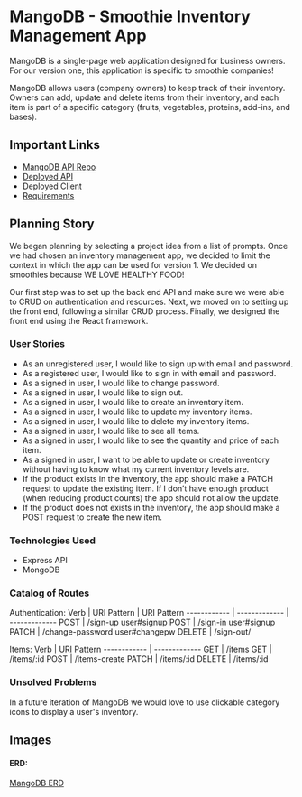 # MangoDB - Smoothie Inventory Management App

MangoDB is a single-page web application designed for business owners. For our version one, this application is specific to smoothie companies!

MangoDB allows users (company owners) to keep track of their inventory. Owners can add, update and delete items from their inventory, and each item is part of a specific category (fruits, vegetables, proteins, add-ins, and bases).


## Important Links

- [MangoDB API Repo](https://github.com/LadiesLoveCleanCode/MangoDB-api)
- [Deployed API](https://ladieslovecleancode.github.io/MangoDB-api)
- [Deployed Client](https://ladieslovecleancode.github.io/MangoDB-client)
- [Requirements](https://docs.google.com/document/d/1Ij44LMFBSAIjLPmFbrsG6fHpdGJdOW7Wzk2TF2QFczc/edit?usp=sharing)


## Planning Story

We began planning by selecting a project idea from a list of prompts. Once we had chosen an inventory management app, we decided to limit the context in which the app can be used for version 1. We decided on smoothies because WE LOVE HEALTHY FOOD!

Our first step was to set up the back end API and make sure we were able to CRUD on authentication and resources. Next, we moved on to setting up the front end, following a similar CRUD process. Finally, we designed the front end using the React framework.


### User Stories

- As an unregistered user, I would like to sign up with email and password.
- As a registered user, I would like to sign in with email and password.
- As a signed in user, I would like to change password.
- As a signed in user, I would like to sign out.
- As a signed in user, I would like to create an inventory item.
- As a signed in user, I would like to update my inventory items.
- As a signed in user, I would like to delete my inventory items.
- As a signed in user, I would like to see all items.
- As a signed in user, I would like to see the quantity and price of each item.
- As a signed in user, I want to be able to update or create inventory without having to know what my current inventory levels are.
- If the product exists in the inventory, the app should make a PATCH request to update the existing item. If I don’t have enough product (when reducing product counts) the app should not allow the update.
- If the product does not exists in the inventory, the app should make a POST request to create the new item.


### Technologies Used

- Express API
- MongoDB


### Catalog of Routes

Authentication:
Verb         |	URI Pattern  | URI Pattern
------------ | ------------- | -------------
POST | /sign-up user#signup
POST | /sign-in user#signup
PATCH | /change-password user#changepw
DELETE | /sign-out/


Items:
Verb         |	URI Pattern
------------ | -------------
GET | /items
GET | /items/:id
POST | /items-create
PATCH | /items/:id
DELETE | /items/:id


### Unsolved Problems

In a future iteration of MangoDB we would love to use clickable category icons to display a user's inventory.


## Images

#### ERD:
[MangoDB ERD](https://miro.com/app/board/o9J_kmqs5VA=/)
